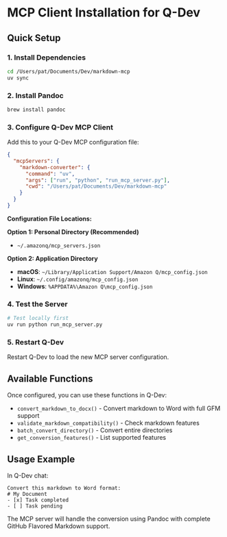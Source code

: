 # MCP Client Installation for Q-Dev

## Quick Setup

### 1. Install Dependencies
```bash
cd /Users/pat/Documents/Dev/markdown-mcp
uv sync
```

### 2. Install Pandoc
```bash
brew install pandoc
```

### 3. Configure Q-Dev MCP Client

Add this to your Q-Dev MCP configuration file:

```json
{
  "mcpServers": {
    "markdown-converter": {
      "command": "uv",
      "args": ["run", "python", "run_mcp_server.py"],
      "cwd": "/Users/pat/Documents/Dev/markdown-mcp"
    }
  }
}
```

**Configuration File Locations:**

**Option 1: Personal Directory (Recommended)**
- `~/.amazonq/mcp_servers.json`

**Option 2: Application Directory**
- **macOS**: `~/Library/Application Support/Amazon Q/mcp_config.json`
- **Linux**: `~/.config/amazonq/mcp_config.json`
- **Windows**: `%APPDATA%\Amazon Q\mcp_config.json`

### 4. Test the Server
```bash
# Test locally first
uv run python run_mcp_server.py
```

### 5. Restart Q-Dev
Restart Q-Dev to load the new MCP server configuration.

## Available Functions

Once configured, you can use these functions in Q-Dev:

- `convert_markdown_to_docx()` - Convert markdown to Word with full GFM support
- `validate_markdown_compatibility()` - Check markdown features
- `batch_convert_directory()` - Convert entire directories
- `get_conversion_features()` - List supported features

## Usage Example

In Q-Dev chat:
```
Convert this markdown to Word format:
# My Document
- [x] Task completed
- [ ] Task pending
```

The MCP server will handle the conversion using Pandoc with complete GitHub Flavored Markdown support.